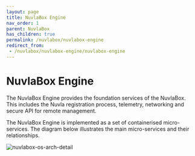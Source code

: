 ```yaml
---
layout: page
title: NuvlaBox Engine
nav_order: 1
parent: NuvlaBox
has_children: true
permalink: /nuvlabox/nuvlabox-engine
redirect_from:
 - /nuvlabox/nuvlabox-engine/nuvlabox-engine
---
```


NuvlaBox Engine
========

The NuvlaBox Engine provides the foundation services of the NuvlaBox.  This includes the Nuvla registration process, telemetry, networking and secure API for remote management.

The NuvlaBox Engine is implemented as a set of containerised micro-services. The diagram below illustrates the main micro-services and their relationships.

![nuvlabox-os-arch-detail](/assets/img/nuvlabox-os-arch-detail.png)



